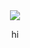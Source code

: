 <div align="center">
      <img src="https://github.com/user-attachments/assets/0a62cd15-3052-4e45-b478-44f601a401db">
</div>


<p align="center">
   hi
</p>
